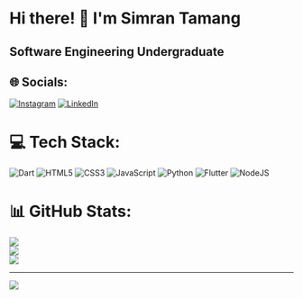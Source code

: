 # Hi there! 👋 I'm Simran Tamang  
## Software Engineering Undergraduate

## 🌐 Socials:
[![Instagram](https://img.shields.io/badge/Instagram-%23E4405F.svg?logo=Instagram&logoColor=white)](https://instagram.com/___imsimran) [![LinkedIn](https://img.shields.io/badge/LinkedIn-%230077B5.svg?logo=linkedin&logoColor=white)](https://linkedin.com/in/simran-tamang) 

# 💻 Tech Stack:
![Dart](https://img.shields.io/badge/dart-%230175C2.svg?style=for-the-badge&logo=dart&logoColor=white) ![HTML5](https://img.shields.io/badge/html5-%23E34F26.svg?style=for-the-badge&logo=html5&logoColor=white) ![CSS3](https://img.shields.io/badge/css3-%231572B6.svg?style=for-the-badge&logo=css3&logoColor=white) ![JavaScript](https://img.shields.io/badge/javascript-%23323330.svg?style=for-the-badge&logo=javascript&logoColor=%23F7DF1E) ![Python](https://img.shields.io/badge/python-3670A0?style=for-the-badge&logo=python&logoColor=ffdd54) ![Flutter](https://img.shields.io/badge/Flutter-%2302569B.svg?style=for-the-badge&logo=Flutter&logoColor=white) ![NodeJS](https://img.shields.io/badge/node.js-6DA55F?style=for-the-badge&logo=node.js&logoColor=white)
# 📊 GitHub Stats:
![](https://github-readme-stats.vercel.app/api?username=simrant27&theme=dark&hide_border=false&include_all_commits=false&count_private=false)<br/>
![](https://github-readme-streak-stats.herokuapp.com/?user=simrant27&theme=dark&hide_border=false)<br/>
![](https://github-readme-stats.vercel.app/api/top-langs/?username=simrant27&theme=dark&hide_border=false&include_all_commits=false&count_private=false&layout=compact)

---
[![](https://visitcount.itsvg.in/api?id=simrant27&icon=0&color=0)](https://visitcount.itsvg.in)

<!-- Proudly created with GPRM ( https://gprm.itsvg.in ) -->
